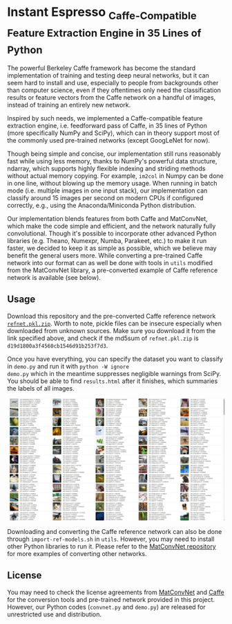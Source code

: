 # Instant Espresso <sub>Caffe-Compatible Feature Extraction Engine in 35 Lines of Python</sub>

The powerful Berkeley Caffe framework has become the standard implementation of training and testing deep neural networks, but it can seem hard to install and use, especially to people from backgrounds other than computer science, even if they oftentimes only need the classification results or feature vectors from the Caffe network on a handful of images, instead of training an entirely new network.

Inspired by such needs, we implemented a Caffe-compatible feature extraction engine, i.e. feedforward pass of Caffe, in 35 lines of Python (more specifically NumPy and SciPy), which can in theory support most of the commonly used pre-trained networks (except GoogLeNet for now).

Though being simple and concise, our implementation still runs reasonably fast while using less memory, thanks to NumPy's powerful data structure, ndarray, which supports highly flexible indexing and striding methods without actual memory copying.
For example, <code>im2col</code> in Numpy can be done in one line, without blowing up the memory usage.
When running in batch mode (i.e. multiple images in one input stack), our implementation can classify around 15 images per second on modern CPUs if configured correctly, e.g., using the Anaconda/Miniconda Python distribution.

Our implementation blends features from both Caffe and MatConvNet, which make the code simple and efficient, and the network naturally fully convolutional. 
Though it's possible to incorporate other advanced Python libraries (e.g. Theano, Numexpr, Numba, Parakeet, etc.) to make it run faster, we decided to keep it as simple as possible, which we believe may benefit the general users more.
While converting a pre-trained Caffe network into our format can as well be done with tools in <code>utils</code> modified from the MatConvNet library, a pre-converted example of Caffe reference network is available (see below).

## Usage

Download this repository and the pre-converted Caffe reference network [<code>refnet.pkl.zip</code>](https://drive.google.com/open?id=0B8LpM_21I0tYLVBSN0NoU0w3b1U).
Worth to note, pickle files can be insecure especially when downloaded from unknown sources.
Make sure you download it from the link specified above, and check if the md5sum of <code>refnet.pkl.zip</code> is <code>d19d1800a3f4560cb1546d91b253f7d3</code>.

Once you have everything, you can specify the dataset you want to classify in <code>demo.py</code> and run it with <code>python -W ignore demo.py</code> which in the meantime suppresses negligible warnings from SciPy.
You should be able to find <code>results.html</code> after it finishes, which summaries the labels of all images.

![SCREENSHOT](screenshot.jpg)

Downloading and converting the Caffe reference network can also be done through <code>import-ref-models.sh</code> in <code>utils</code>.
However, you may need to install other Python libraries to run it.
Please refer to the [MatConvNet repository](https://github.com/vlfeat/matconvnet) for more examples of converting other networks.

## License

You may need to check the license agreements from [MatConvNet](http://www.vlfeat.org/matconvnet/) and [Caffe](http://caffe.berkeleyvision.org/) for the conversion tools and pre-trained network provided in this project.
However, our Python codes (<code>convnet.py</code> and <code>demo.py</code>) are released for unrestricted use and distribution.
